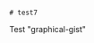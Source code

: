                                                                                                                                                                                                                                                                                                                                                                                                # test7
Test "graphical-gist"